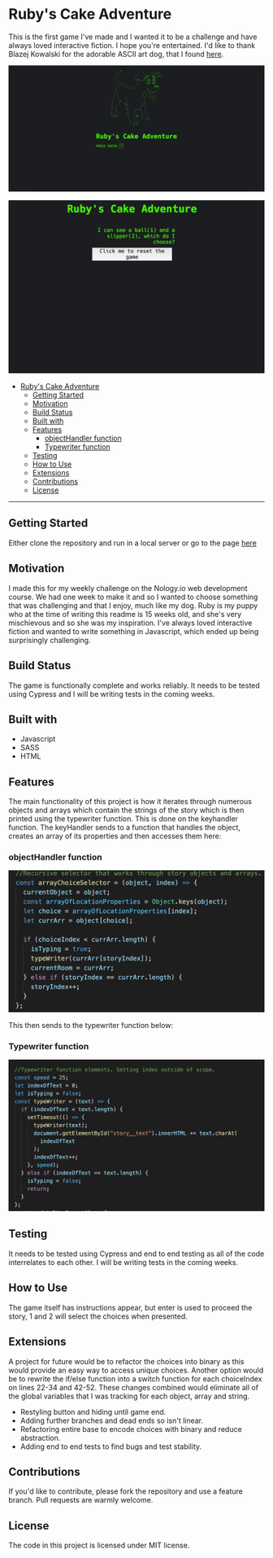 # Ruby's Cake Adventure

This is the first game I've made and I wanted it to be a challenge and have always loved interactive fiction. I hope you're entertained.
I'd like to thank Blazej Kowalski for the adorable ASCII art dog, that I found [here](https://www.asciiart.eu/animals/dogs).

![Screenshot of landing page](hidden/Screenshot%202021-02-23%20at%2017.40.53.png)

![Screenshot of choices](hidden/Screenshot%202021-02-23%20at%2019.01.35.png)

- [Ruby's Cake Adventure](#rubys-cake-adventure)
  - [Getting Started](#getting-started)
  - [Motivation](#motivation)
  - [Build Status](#build-status)
  - [Built with](#built-with)
  - [Features](#features)
    - [objectHandler function](#objecthandler-function)
    - [Typewriter function](#typewriter-function)
  - [Testing](#testing)
  - [How to Use](#how-to-use)
  - [Extensions](#extensions)
  - [Contributions](#contributions)
  - [License](#license)

***

## Getting Started

Either clone the repository and run in a local server or go to the page [here](https://ocoldwell.github.io/rubyscakeadventuregame)

## Motivation

I made this for my weekly challenge on the Nology.io web development course.
We had one week to make it and so I wanted to choose something that was challenging and that I enjoy, much like my dog.
Ruby is my puppy who at the time of writing this readme is 15 weeks old, and she's very mischievous and so she was my inspiration.
I've always loved interactive fiction and wanted to write something in Javascript, which ended up being surprisingly challenging.

## Build Status

The game is functionally complete and works reliably. It needs to be tested using Cypress and I will be writing tests in the coming weeks.

## Built with

- Javascript
- SASS
- HTML

## Features

The main functionality of this project is how it iterates through numerous objects and arrays which contain the strings of the story which is then printed using the typewriter function.
This is done on the keyhandler function. The keyHandler sends to a function that handles the object, creates an array of its properties and then accesses them here:

### objectHandler function

![objectHandler](hidden/Screenshot%202021-02-23%20at%2019.15.47.png)

This then sends to the typewriter function below:

### Typewriter function

![typeWriter function](hidden/Screenshot%202021-02-23%20at%2019.07.47.png)

## Testing

 It needs to be tested using Cypress and end to end testing as all of the code interrelates to each other.  I will be writing tests in the coming weeks.

## How to Use

The game itself has instructions appear, but enter is used to proceed the story, 1 and 2 will select the choices when presented.

## Extensions

A project for future would be to refactor the choices into binary as this would provide an easy way to access unique choices.
Another option would be to rewrite the if/else function into a switch function for each choiceIndex on lines 22-34 and 42-52. These changes combined would eliminate all of the global variables that I was tracking for each object, array and string.

- Restyling button and hiding until game end.
- Adding further branches and dead ends so isn't linear.
- Refactoring entire base to encode choices with binary and reduce abstraction.
- Adding end to end tests to find bugs and test stability.

## Contributions

If you'd like to contribute, please fork the repository and use a feature branch. Pull requests are warmly welcome.

## License

The code in this project is licensed under MIT license.

